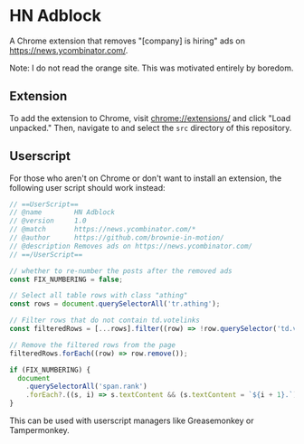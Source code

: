 # HN Adblock

A Chrome extension that removes "[company] is hiring" ads on
https://news.ycombinator.com/.

Note: I do not read the orange site. This was motivated entirely by boredom.

## Extension

To add the extension to Chrome, visit
[chrome://extensions/](chrome://extensions/) and click "Load unpacked." Then,
navigate to and select the `src` directory of this repository.

## Userscript

For those who aren't on Chrome or don't want to install an extension, the
following user script should work instead:

```javascript
// ==UserScript==
// @name        HN Adblock
// @version     1.0
// @match       https://news.ycombinator.com/*
// @author      https://github.com/brownie-in-motion/
// @description Removes ads on https://news.ycombinator.com/
// ==/UserScript==

// whether to re-number the posts after the removed ads
const FIX_NUMBERING = false;

// Select all table rows with class "athing"
const rows = document.querySelectorAll('tr.athing');

// Filter rows that do not contain td.votelinks
const filteredRows = [...rows].filter((row) => !row.querySelector('td.votelinks'));

// Remove the filtered rows from the page
filteredRows.forEach((row) => row.remove());

if (FIX_NUMBERING) {
  document
    .querySelectorAll('span.rank')
    .forEach?.((s, i) => s.textContent && (s.textContent = `${i + 1}.`));
}
```

This can be used with userscript managers like Greasemonkey or Tampermonkey.
